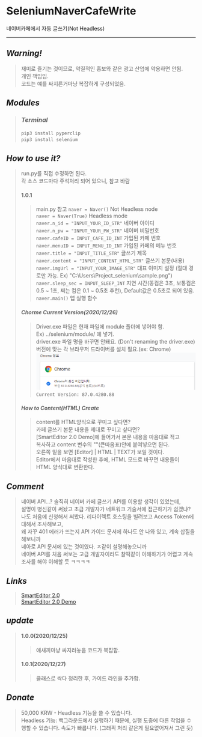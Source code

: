 # SeleniumNaverCafeWrite
네이버카페에서 자동 글쓰기(Not Headless)
___
## _Warning!_
> 재미로 즐기는 것이므로, 악질적인 홍보와 같은 광고 산업에 악용하면 안됨.  
> 개인 책임임.  
> 코드는 얘를 싸지른거마냥 복잡하게 구성되었음.

## _Modules_
> ### _Terminal_
> ```pip3 install pyperclip ```   
> ```pip3 install selenium ```   

## _How to use it?_
> run.py를 직접 수정하면 된다.   
> 각 소스 코드마다 주석처리 되어 있으니, 참고 바람   
> #### 1.0.1
> > main.py 참고
> > ```naver = Naver()``` Not Headless node   
> > ```naver = Naver(True)``` Headless mode   
> > ```naver.n_id = "INPUT_YOUR_ID_STR"``` 네이버 아이디   
> > ```naver.n_pw = "INPUT_YOUR_PW_STR"``` 네이버 비밀번호   
> > ```naver.cafeID = INPUT_CAFE_ID_INT``` 가입된 카페 번호   
> > ```naver.menuID = INPUT_MENU_ID_INT``` 가입된 카페의 메뉴 번호   
> > ```naver.title = "INPUT_TITLE_STR"``` 글쓰기 제목   
> > ```naver.content = "INPUT_CONTENT_HTML_STR"``` 글쓰기 본문(내용)   
> > ```naver.imgUrl = "INPUT_YOUR_IMAGE_STR"``` 대표 이미지 설정 (절대 경로만 가능. Ex) "C:\\Users\\Project_selenium\\sample.png")   
> > ```naver.sleep_sec = INPUT_SLEEP_INT``` 지연 시간(똥컴은 3초, 보통컴은 0.5 ~ 1초, 쩌는 컴은 0.1 ~ 0.5초 추천), Default값은 0.5초로 되어 있음.   
> > ```naver.main()``` 앱 실행 함수
> #### _Chorme Current Version(2020/12/26)_
> > Driver.exe 파일은 현재 파일에 module 폴더에 넣어야 함.   
> > Ex) ../selenium/module/ 에 넣기.   
> > driver.exe 파일 명을 바꾸면 안돼요.   (Don't renaming the driver.exe)
> > 버전에 맞는 각 브라우저 드라이버를 설치 필요.(ex: Chrome)
> > ![](./ver.PNG)   
> > ```Current Version: 87.0.4280.88```   
> #### _How to Content(HTML) Create_
> > content를 HTML양식으로 꾸미고 싶다면?   
> > 카페 글쓰기 본문 내용을 제대로 꾸미고 싶다면?   
> > [SmartEditor 2.0 Demo]에 들어가서 본문 내용을 마음대로 적고   
> > 복사하고 content 변수의 ""(큰따옴표)안에 붙여넣으면 된다.   
> > 오른쪽 밑을 보면 [Editor] | HTML | TEXT가 보일 것이다.   
> > Editor에서 마음대로 작성한 후에, HTML 모드로 바꾸면 내용들이 HTML 양식대로 변환한다.   

## _Comment_
> 네이버 API...? 솔직히 네이버 카페 글쓰기 API를 이용할 생각이 있었는데,   
> 설명이 병신같이 써놨고 초급 개발자가 네트워크 기술서에 접근하기가 쉽겠냐?   
> 나도 처음에 신청해서 써봤다. 리다이렉트 호스팅을 빌려보고 Access Token에 대해서 조사해보고,   
> 왜 자꾸 401 에러가 뜨는지 API 가이드 문서에 하나도 안 나와 있고, 계속 삽질을 해보니까    
> 네아로 API 문서에 있는 것이였다. ㅈ같이 설명해놓으니까   
> 네이버 API를 처음 써보는 고급 개발자이라도 찰떡같이 이해하기가 어렵고 계속 조사를 해야 이해할 듯 ㅋㅋㅋㅋ

## _Links_
> [SmartEditor 2.0](https://github.com/naver/smarteditor2)   
> [SmartEditor 2.0 Demo](http://naver.github.io/smarteditor2/demo/)

## _update_
> #### 1.0.0(2020/12/25)
> > 애새끼마냥 싸지러놓음 코드가 복잡함.
> #### 1.0.1(2020/12/27)
> > 클래스로 싹다 정리한 후, 가이드 라인을 추가함.

## _Donate_
> 50,000 KRW - Headless 기능을 쓸 수 있습니다.   
> Headless 기능: 백그라운드에서 실행하기 때문에, 실행 도중에 다른 작업을 수행할 수 있습니다. 속도가 빠릅니다. (그래픽 처리 같은게 필요없어져서 그런 듯)    

